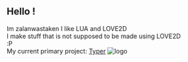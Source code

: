 ## Hello !
Im zalanwastaken I like LUA and LOVE2D<br>
I make stuff that is not supposed to be made using LOVE2D<br>
:P<br>
My current primary project:
<a href=https://github.com/zalanwastaken/typer>Typer</a>
![logo](https://ibb.co/T8Ld0p6)
